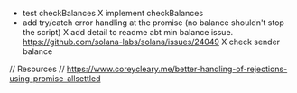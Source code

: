 - test checkBalances
X implement checkBalances
- add try/catch error handling at the promise (no balance shouldn't stop the script)
X add detail to readme abt min balance issue. https://github.com/solana-labs/solana/issues/24049
X check sender balance 

// Resources // 
https://www.coreycleary.me/better-handling-of-rejections-using-promise-allsettled
